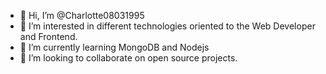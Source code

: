 - 👋 Hi, I’m @Charlotte08031995
- 👀 I’m interested in different technologies oriented to the Web Developer and Frontend.
- 🌱 I’m currently learning MongoDB and Nodejs
- 💞️ I’m looking to collaborate on open source projects.

<!---
Charlotte08031995/Charlotte08031995 is a ✨ special ✨ repository because its `README.md` (this file) appears on your GitHub profile.
You can click the Preview link to take a look at your changes.
--->
